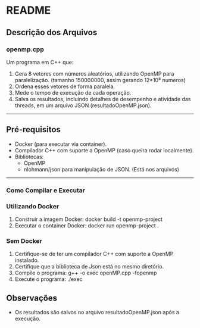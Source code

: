 # README

## Descrição dos Arquivos
### openmp.cpp
Um programa em C++ que:
1. Gera 8 vetores com números aleatórios, utilizando OpenMP para paralelização. (tamanho 150000000, assim gerando 12*10⁸ numeros)
2. Ordena esses vetores de forma paralela.
3. Mede o tempo de execução de cada operação.
4. Salva os resultados, incluindo detalhes de desempenho e atividade das threads, em um arquivo JSON (resultadoOpenMP.json).
---
## Pré-requisitos
- Docker (para executar via container).
- Compilador C++ com suporte a OpenMP (caso queira rodar localmente).
- Bibliotecas:
    - OpenMP
    - nlohmann/json para manipulação de JSON. (Está nos arquivos)
---
### Como Compilar e Executar
### Utilizando Docker
1. Construir a imagem Docker:
docker build -t openmp-project
2. Executar o container Docker:
docker run openmp-project .
### Sem Docker
1. Certifique-se de ter um compilador C++ com suporte a OpenMP instalado.
2. Certifique que a biblioteca de Json está no mesmo diretório.
3. Compile o programa:
 g++ -o exec openMP.cpp -fopenmp    
4. Execute o programa:
./exec

## Observações
- Os resultados são salvos no arquivo resultadoOpenMP.json após a execução.
